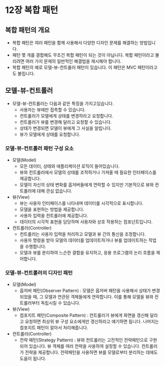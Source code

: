 # 12장 복합 패턴

## 복합 패턴의 개요

* 복합 패턴은 여러 패턴을 함께 사용해서 다양한 디자인 문제를 해결하는 방법입니다.
* 패턴 몇 개를 결합해도 무조건 복합 패턴이 되는 것이 아닙니다. 복합 패턴이라고 불리려면 여러 가지 문제의 일반적인 해결법을 제시해야 합니다.
* 복합 패턴의 예로 모델-뷰-컨트롤러 패턴이 있습니다. 이 패턴은 MVC 패턴이라고도 불립니다.

## 모델-뷰-컨트롤러

* 모델-뷰-컨트롤러는 다음과 같은 특징을 가지고있습니다.
  * 사용자는 뷰에만 접촉할 수 있습니다.
  * 컨트롤러가 모델에게 상태를 변경하라고 요청합니다.
  * 컨트롤러가 뷰를 변경해 달라고 요청할 수 있습니다.
  * 상태가 변경되면 모델이 뷰에게 그 사실을 알립니다.
  * 뷰가 모델에게 상태를 요청합니다.

### 모델-뷰-컨트롤러 패턴 구성 요소

* 모델(Model)
  * 모든 데이터, 상태와 애플리케이션 로직이 들어있습니다.
  * 뷰와 컨트롤러에서 모델의 상태를 조작하거나 가져올 때 필요한 인터페이스를 제공합니다.
  * 모델이 자신의 상태 변화를 옵저버들에게 연락할 수 있지만 기본적으로 뷰와 컨트롤러에 대해 관심 없습니다.
* 뷰(View)
  * 뷰는 사용자 인터페이스를 나타내며 데이터를 시각적으로 표시합니다.
  * 모델을 표현하는 방법을 제공합니다.
  * 사용자 입력을 컨트롤러에 제공합니다.
  * 데이터의 시각적 표현을 담당하며 사용자와 상호 작용하는 컴포넌트입니다.
* 컨트롤러(Controller)
  * 컨트롤러는 사용자 입력을 처리하고 모델과 뷰 간의 통신을 조정합니다.
  * 사용자 명령을 받아 모델의 데이터를 업데이트하거나 뷰를 업데이트하는 작업을 수행합니다.
  * 모델과 뷰를 분리하여 느슨한 결합을 유지하고, 응용 프로그램의 논리 흐름을 제어합니다.

### 모델-뷰-컨트롤러의 디자인 패턴

* 모델(Model)
  * 옵저버 패턴(Observer Pattern) : 모델은 옵저버 패턴을 사용해서 상태가 변경되었을 때, 그 모델과 연관된 객체들에게 연락합니다. 이를 통해 모델을 뷰와 컨트롤러부터 독립시킬 수 있습니다.
* 뷰(View)
  * 컴포지트 패턴(Composite Pattern) : 컨트롤러가 뷰에게 화면을 갱신해 달라고 요청하면 최상위 뷰 구성 요소에게만 갱신하라고 얘기하면 됩니다. 나머지는 컴포지트 패턴이 알아서 처리해줍니다.
* 컨트롤러(Controller)
  * 전략 패턴(Strategy Pattern) : 뷰와 컨트롤러는 고전적인 전략패턴으로 구현되어 있습니다. 뷰 객체를 여러 전략을 사용하여 설정할 수 있습니다. 컨트롤러가 전략을 제공합니다. 전략패턴을 사용하면 뷰를 모델로부터 분리하는 데에도 도움이 됩니다.